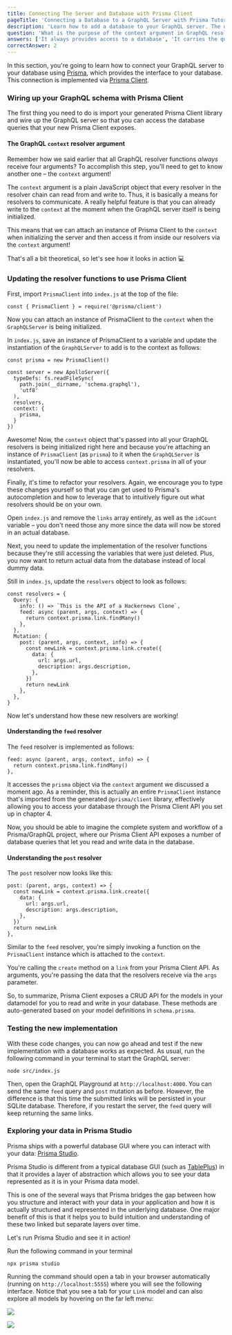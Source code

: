 ```yaml
---
title: Connecting The Server and Database with Prisma Client
pageTitle: 'Connecting a Database to a GraphQL Server with Prisma Tutorial'
description: 'Learn how to add a database to your GraphQL server. The database is accessed using Prisma Client.'
question: 'What is the purpose of the context argument in GraphQL resolvers?'
answers: ['It always provides access to a database', 'It carries the query arguments', 'It is used for authentication', 'It lets resolvers communicate with each other']
correctAnswer: 2
---
```


In this section, you're going to learn how to connect your GraphQL server to your database using [Prisma](https://www.prisma.io), which provides the interface to your database. This connection is
implemented via [Prisma Client](https://www.prisma.io/docs/reference/tools-and-interfaces/prisma-client).

### Wiring up your GraphQL schema with Prisma Client

The first thing you need to do is import your generated Prisma Client library and wire up the GraphQL server so that you can access the database queries that your new Prisma Client exposes.

#### The GraphQL `context` resolver argument

Remember how we said earlier that all GraphQL resolver functions _always_ receive four arguments? To accomplish this step, you'll need to get to know another one – the `context` argument!

The `context` argument is a plain JavaScript object that every resolver in the resolver chain can read from and write to. Thus, it is basically a means for resolvers to communicate. A really helpful
feature is that you can already write to the `context` at the moment when the GraphQL server itself is being initialized.

This means that we can attach an instance of Prisma Client to the `context` when initializing the server and then access it from inside our resolvers via the `context` argument!

That's all a bit theoretical, so let's see how it looks in action 💻

### Updating the resolver functions to use Prisma Client

<Instruction>

First, import `PrismaClient` into `index.js` at the top of the file:

```js(path=".../hackernews-node/src/index.js")
const { PrismaClient } = require('@prisma/client')
```

</Instruction>

Now you can attach an instance of PrismaClient to the `context` when the `GraphQLServer` is being initialized.

<Instruction>

In `index.js`, save an instance of PrismaClient to a variable and update the instantiation of the `GraphQLServer` to add is to the context as follows:

```js{1,9-11}(path=".../hackernews-node/src/index.js")
const prisma = new PrismaClient()

const server = new ApolloServer({
  typeDefs: fs.readFileSync(
    path.join(__dirname, 'schema.graphql'),
    'utf8'
  ),
  resolvers,
  context: {
    prisma,
  }
})
```

</Instruction>

Awesome! Now, the `context` object that's passed into all your GraphQL resolvers is being initialized right here and because you're attaching an instance of `PrismaClient` (as `prisma`) to it when the
`GraphQLServer` is instantiated, you'll now be able to access `context.prisma` in all of your resolvers.

Finally, it's time to refactor your resolvers. Again, we encourage you to type these changes yourself so that you can get used to Prisma's autocompletion and how to leverage that to intuitively figure
out what resolvers should be on your own.

<Instruction>

Open `index.js` and remove the `links` array entirely, as well as the `idCount` variable – you don't need those any more since the data will now be stored in an actual database.

</Instruction>

Next, you need to update the implementation of the resolver functions because they're still accessing the variables that were just deleted. Plus, you now want to return actual data from the database
instead of local dummy data.

<Instruction>

Still in `index.js`, update the `resolvers` object to look as follows:

```js{4-6,8-17}(path=".../hackernews-node/src/index.js")
const resolvers = {
  Query: {
    info: () => `This is the API of a Hackernews Clone`,
    feed: async (parent, args, context) => {
      return context.prisma.link.findMany()
    },
  },
  Mutation: {
    post: (parent, args, context, info) => {
      const newLink = context.prisma.link.create({
        data: {
          url: args.url,
          description: args.description,
        },
      })
      return newLink
    },
  },
}
```

</Instruction>

Now let's understand how these new resolvers are working!

#### Understanding the `feed` resolver

The `feed` resolver is implemented as follows:

```js(path=".../hackernews-node/src/index.js"&nocopy)
feed: async (parent, args, context, info) => {
  return context.prisma.link.findMany()
},
```

It accesses the `prisma` object via the `context` argument we discussed a moment ago. As a reminder, this is actually an entire `PrismaClient` instance that's imported from the generated
`@prisma/client` library, effectively allowing you to access your database through the Prisma Client API you set up in chapter 4.

Now, you should be able to imagine the complete system and workflow of a Prisma/GraphQL project, where our Prisma Client API exposes a number of database queries that let you read and write data in
the database.

#### Understanding the `post` resolver

The `post` resolver now looks like this:

```js(path=".../hackernews-node/src/index.js"&nocopy)
post: (parent, args, context) => {
  const newLink = context.prisma.link.create({
    data: {
      url: args.url,
      description: args.description,
    },
  })
  return newLink
},
```

Similar to the `feed` resolver, you're simply invoking a function on the `PrismaClient` instance which is attached to the `context`.

You're calling the `create` method on a `link` from your Prisma Client API. As arguments, you're passing the data that the resolvers receive via the `args` parameter.

So, to summarize, Prisma Client exposes a CRUD API for the models in your datamodel for you to read and write in your database. These methods are auto-generated based on your model definitions in
`schema.prisma`.

### Testing the new implementation

With these code changes, you can now go ahead and test if the new implementation with a database works as expected. As usual, run the following command in your terminal to start the GraphQL server:

```bash(path=".../hackernews-node/src/index.js")
node src/index.js
```

Then, open the GraphQL Playground at `http://localhost:4000`. You can send the same `feed` query and `post` mutation as before. However, the difference is that this time the submitted links will be
persisted in your SQLite database. Therefore, if you restart the server, the `feed` query will keep returning the same links.

### Exploring your data in Prisma Studio

Prisma ships with a powerful database GUI where you can interact with your data: [Prisma Studio](https://github.com/prisma/studio).

Prisma Studio is different from a typical database GUI (such as [TablePlus](https://tableplus.com/)) in that it provides a layer of abstraction which allows you to see your data represented as it is
in your Prisma data model.

This is one of the several ways that Prisma bridges the gap between how you structure and interact with your data in your application and how it is actually structured and represented in the
underlying database. One major benefit of this is that it helps you to build intuition and understanding of these two linked but separate layers over time.

Let's run Prisma Studio and see it in action!

<Instruction>

Run the following command in your terminal

```js(path=".../hackernews-node")
npx prisma studio
```

</Instruction>

Running the command should open a tab in your browser automatically (running on `http://localhost:5555`) where you will see the following interface. Notice that you see a tab for your `Link` model and
can also explore all models by hovering on the far left menu:

![](https://i.imgur.com/SRIzETY.png)

![](https://i.imgur.com/JSHElJ2.png)
